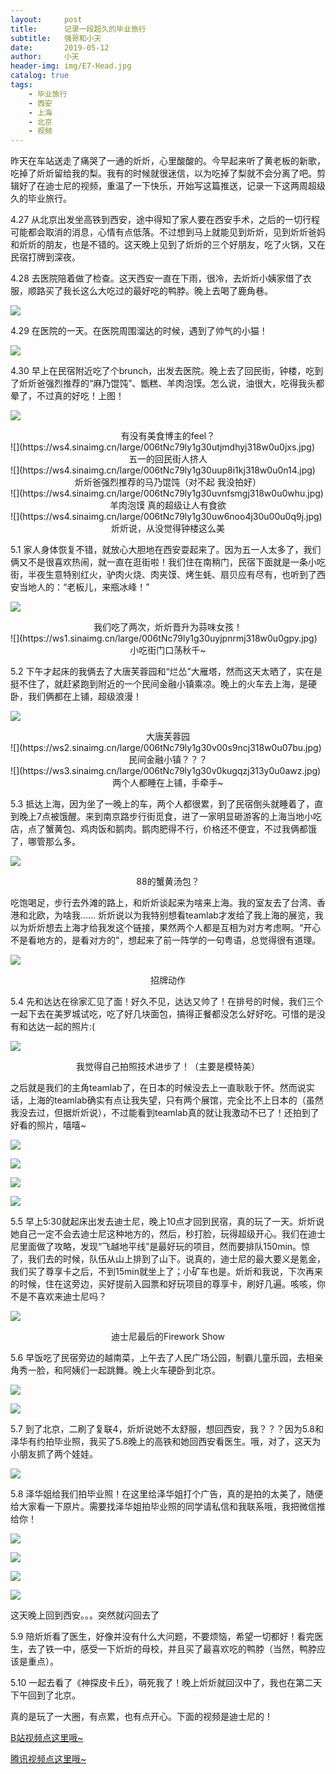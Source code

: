 ```yaml
---
layout:     post
title:      记录一段超久的毕业旅行
subtitle:   强哥和小天
date:       2019-05-12
author:     小天
header-img: img/E7-Head.jpg
catalog: true
tags:
    - 毕业旅行
    - 西安
    - 上海
    - 北京
    - 视频
---
```



昨天在车站送走了痛哭了一通的炘炘，心里酸酸的。今早起来听了黄老板的新歌，吃掉了炘炘留给我的梨。我有的时候就很迷信，以为吃掉了梨就不会分离了吧。剪辑好了在迪士尼的视频，重温了一下快乐，开始写这篇推送，记录一下这两周超级久的毕业旅行。

4.27 从北京出发坐高铁到西安，途中得知了家人要在西安手术，之后的一切行程可能都会取消的消息，心情有点低落。不过想到马上就能见到炘炘，见到炘炘爸妈和炘炘的朋友，也是不错的。这天晚上见到了炘炘的三个好朋友，吃了火锅，又在民宿打牌到深夜。

4.28 去医院陪着做了检查。这天西安一直在下雨，很冷，去炘炘小姨家借了衣服，顺路买了我长这么大吃过的最好吃的鸭脖。晚上去喝了鹿角巷。

![](https://ws1.sinaimg.cn/large/006tNc79ly1g30ur9yudhj318x0u07wm.jpg)

4.29 在医院的一天。在医院周围溜达的时候，遇到了帅气的小猫！

![](https://ws4.sinaimg.cn/large/006tNc79ly1g30urx9grlj30u0140kjm.jpg)

4.30 早上在民宿附近吃了个brunch，出发去医院。晚上去了回民街，钟楼，吃到了炘炘爸强烈推荐的“麻乃馄饨”、甑糕、羊肉泡馍。怎么说，油很大，吃得我头都晕了，不过真的好吃！上图！

![](https://ws4.sinaimg.cn/large/006tNc79ly1g30usz6njej31400u0e83.jpg)
<center>有没有美食博主的feel？</center>
![](https://ws4.sinaimg.cn/large/006tNc79ly1g30utjmdhyj318w0u0jxs.jpg)
<center>五一的回民街人挤人</center>
![](https://ws4.sinaimg.cn/large/006tNc79ly1g30uup8i1kj318w0u0n14.jpg)
<center>炘炘爸强烈推荐的马乃馄饨（对不起 我没拍好）</center>
![](https://ws4.sinaimg.cn/large/006tNc79ly1g30uvnfsmgj318w0u0whu.jpg)
<center>羊肉泡馍 真的超级让人有食欲</center>
![](https://ws4.sinaimg.cn/large/006tNc79ly1g30uw6noo4j30u00u0q9j.jpg)
<center>炘炘说，从没觉得钟楼这么美</center>

5.1 家人身体恢复不错，就放心大胆地在西安耍起来了。因为五一人太多了，我们俩又不是很喜欢热闹，就一直在逛街啦！我们住在南稍门，民宿下面就是一条小吃街，半夜生意特别红火，驴肉火烧、肉夹馍、烤生蚝、扇贝应有尽有，也听到了西安当地人的：“老板儿，来瓶冰峰！”

![](https://ws2.sinaimg.cn/large/006tNc79ly1g30uxh3d7aj318w0u0wju.jpg)
<center>我们吃了两次，炘炘晋升为蒜味女孩！</center>
![](https://ws1.sinaimg.cn/large/006tNc79ly1g30uyjpnrmj318w0u0gpy.jpg)
<center>小吃街门口荡秋千~</center>

5.2 下午才起床的我俩去了大唐芙蓉园和“烂怂”大雁塔，然而这天太晒了，实在是挺不住了，就赶紧跑到附近的一个民间金融小镇乘凉。晚上的火车去上海，是硬卧，我们俩都在上铺，超级浪漫！

![](https://ws2.sinaimg.cn/large/006tNc79ly1g30uzhwhnej318w0u0te9.jpg)
<center>大唐芙蓉园</center>
![](https://ws2.sinaimg.cn/large/006tNc79ly1g30v00s9ncj318w0u07bu.jpg)
<center>民间金融小镇？？？</center>
![](https://ws3.sinaimg.cn/large/006tNc79ly1g30v0kugqzj313y0u0awz.jpg)
<center>两个人都睡在上铺，手牵手~</center>

5.3 抵达上海，因为坐了一晚上的车，两个人都很累，到了民宿倒头就睡着了，直到晚上7点被饿醒。来到南京路步行街觅食，进了一家明显砸游客的上海当地小吃店，点了蟹黄包、鸡肉饭和鹅肉。鹅肉肥得不行，价格还不便宜，不过我俩都饿了，哪管那么多。

![](https://ws4.sinaimg.cn/large/006tNc79ly1g30v1aimocj30u00u0u0x.jpg)
<center>88的蟹黄汤包？</center>

吃饱喝足，步行去外滩的路上，和炘炘谈起来为啥来上海。我的室友去了台湾、香港和北欧，为啥我…… 炘炘说以为我特别想看teamlab才发给了我上海的展览，我以为炘炘想去上海才给我发这个链接，果然两个人都是互相为对方考虑啊。“开心不是看地方的，是看对方的”，想起来了前一阵学的一句粤语，总觉得很有道理。

![](https://ws1.sinaimg.cn/large/006tNc79ly1g30v2hjsb2j318w0u0wl4.jpg)
<center>招牌动作</center>

5.4 先和达达在徐家汇见了面！好久不见，达达又帅了！在排号的时候，我们三个一起下去在美罗城试吃，吃了好几块面包，搞得正餐都没怎么好好吃。可惜的是没有和达达一起的照片:(

![](https://ws4.sinaimg.cn/large/006tNc79ly1g30v46tgopj30u00u07wi.jpg)
<center>我觉得自己拍照技术进步了！（主要是模特美）</center>

之后就是我们的主角teamlab了，在日本的时候没去上一直耿耿于怀。然而说实话，上海的teamlab确实有点让我失望，只有两个展馆，完全比不上日本的（虽然我没去过，但据炘炘说），不过能看到teamlab真的就让我激动不已了！还拍到了好看的照片，嘻嘻~

![](https://ws4.sinaimg.cn/large/006tNc79ly1g30v530s2tj30u00u07a4.jpg)

![](https://ws4.sinaimg.cn/large/006tNc79ly1g30v5cdicwj30u00u0n1w.jpg)

![](https://ws3.sinaimg.cn/large/006tNc79ly1g30v5jtqvqj30u00u07aj.jpg)

![](https://ws1.sinaimg.cn/large/006tNc79ly1g30v5qvsgrj30u00u07bi.jpg)

5.5 早上5:30就起床出发去迪士尼，晚上10点才回到民宿，真的玩了一天。炘炘说她自己一定不会去迪士尼这种地方的，然后，秒打脸，玩得超级开心。我们在迪士尼里面做了攻略，发现“飞越地平线”是最好玩的项目，然而要排队150min。惊了，我们去的时候，队伍从山上排到了山下。说真的，迪士尼的最大要义是氪金，我们买了尊享卡之后，不到15min就坐上了；小矿车也是。炘炘和我说，下次再来的时候，住在这旁边，买好提前入园票和好玩项目的尊享卡，刷好几遍。咳咳，你不是不喜欢来迪士尼吗？

![](https://ws2.sinaimg.cn/large/006tNc79ly1g30v6j7n03j318w0u0jxx.jpg)
<center>迪士尼最后的Firework Show</center>

5.6 早饭吃了民宿旁边的越南菜，上午去了人民广场公园，制霸儿童乐园，去相亲角秀一脸，和阿姨们一起跳舞。晚上火车硬卧到北京。

![](https://ws2.sinaimg.cn/large/006tNc79ly1g30v79l3ixj31400u0e82.jpg)

![](https://ws3.sinaimg.cn/large/006tNc79ly1g30v7t5sypj30u0140e82.jpg)


5.7 到了北京，二刷了复联4，炘炘说她不太舒服，想回西安，我？？？因为5.8和泽华有约拍毕业照，我买了5.8晚上的高铁和她回西安看医生。哦，对了，这天为小朋友抓了两个娃娃。

![](https://ws1.sinaimg.cn/large/006tNc79ly1g30v8cbnu7j30u01hctlo.jpg)

5.8 泽华姐给我们拍毕业照！在这里给泽华姐打个广告，真的是拍的太美了，随便给大家看一下原片。需要找泽华姐拍毕业照的同学请私信和我联系哦，我把微信推给你！

![](https://ws4.sinaimg.cn/large/006tNc79ly1g30v8y8e50j30u01901kz.jpg)

![](https://ws1.sinaimg.cn/large/006tNc79ly1g30v7iimxhj30u0190u0x.jpg)

![](https://ws3.sinaimg.cn/large/006tNc79ly1g30v9jdj59j30u0190x6p.jpg)

![](https://ws2.sinaimg.cn/large/006tNc79ly1g30v9oxvfmj30u0190e83.jpg)

这天晚上回到西安。。。突然就闪回去了

5.9 陪炘炘看了医生，好像并没有什么大问题，不要烦恼，希望一切都好！看完医生，去了铁一中，感受一下炘炘的母校，并且买了最喜欢吃的鸭脖（当然，鸭脖应该是重点）。

5.10 一起去看了《神探皮卡丘》，萌死我了！晚上炘炘就回汉中了，我也在第二天下午回到了北京。

真的是玩了一大圈，有点累，也有点开心。下面的视频是迪士尼的！

<a href="https://www.bilibili.com/video/av52084180">B站视频点这里哦~</a>

<a href="https://v.qq.com/x/page/m0869liqgyl.html" target="_blank">腾讯视频点这里哦~</a>
